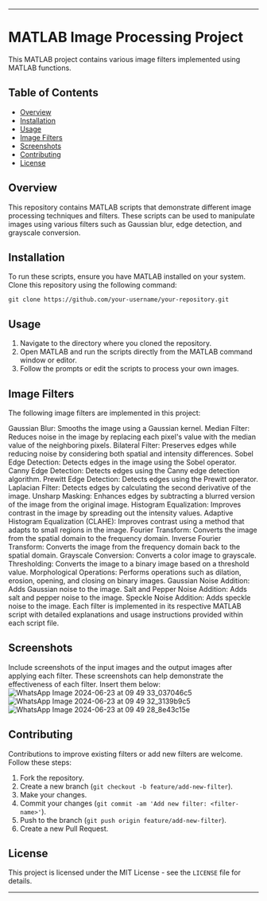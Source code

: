 
---

# MATLAB Image Processing Project

This MATLAB project contains various image filters implemented using MATLAB functions.

## Table of Contents

- [Overview](#overview)
- [Installation](#installation)
- [Usage](#usage)
- [Image Filters](#image-filters)
- [Screenshots](#screenshots)
- [Contributing](#contributing)
- [License](#license)

## Overview

This repository contains MATLAB scripts that demonstrate different image processing techniques and filters. These scripts can be used to manipulate images using various filters such as Gaussian blur, edge detection, and grayscale conversion.

## Installation

To run these scripts, ensure you have MATLAB installed on your system. Clone this repository using the following command:

```
git clone https://github.com/your-username/your-repository.git
```

## Usage

1. Navigate to the directory where you cloned the repository.
2. Open MATLAB and run the scripts directly from the MATLAB command window or editor.
3. Follow the prompts or edit the scripts to process your own images.

## Image Filters
The following image filters are implemented in this project:

Gaussian Blur: Smooths the image using a Gaussian kernel.
Median Filter: Reduces noise in the image by replacing each pixel's value with the median value of the neighboring pixels.
Bilateral Filter: Preserves edges while reducing noise by considering both spatial and intensity differences.
Sobel Edge Detection: Detects edges in the image using the Sobel operator.
Canny Edge Detection: Detects edges using the Canny edge detection algorithm.
Prewitt Edge Detection: Detects edges using the Prewitt operator.
Laplacian Filter: Detects edges by calculating the second derivative of the image.
Unsharp Masking: Enhances edges by subtracting a blurred version of the image from the original image.
Histogram Equalization: Improves contrast in the image by spreading out the intensity values.
Adaptive Histogram Equalization (CLAHE): Improves contrast using a method that adapts to small regions in the image.
Fourier Transform: Converts the image from the spatial domain to the frequency domain.
Inverse Fourier Transform: Converts the image from the frequency domain back to the spatial domain.
Grayscale Conversion: Converts a color image to grayscale.
Thresholding: Converts the image to a binary image based on a threshold value.
Morphological Operations: Performs operations such as dilation, erosion, opening, and closing on binary images.
Gaussian Noise Addition: Adds Gaussian noise to the image.
Salt and Pepper Noise Addition: Adds salt and pepper noise to the image.
Speckle Noise Addition: Adds speckle noise to the image.
Each filter is implemented in its respective MATLAB script with detailed explanations and usage instructions provided within each script file.
## Screenshots

Include screenshots of the input images and the output images after applying each filter. These screenshots can help demonstrate the effectiveness of each filter. Insert them below:
![WhatsApp Image 2024-06-23 at 09 49 33_037046c5](https://github.com/yasmin-gamal1/final-image-processing-project/assets/148600481/1b49883e-bc80-4bc0-ba21-a0ce4e279386)
![WhatsApp Image 2024-06-23 at 09 49 32_3139b9c5](https://github.com/yasmin-gamal1/final-image-processing-project/assets/148600481/33a1092b-c65b-43f7-9bb4-9d344e9a7648)
![WhatsApp Image 2024-06-23 at 09 49 28_8e43c15e](https://github.com/yasmin-gamal1/final-image-processing-project/assets/148600481/5bb7ade3-d357-4d43-b294-a8004e70e4fa)


## Contributing

Contributions to improve existing filters or add new filters are welcome. Follow these steps:

1. Fork the repository.
2. Create a new branch (`git checkout -b feature/add-new-filter`).
3. Make your changes.
4. Commit your changes (`git commit -am 'Add new filter: <filter-name>'`).
5. Push to the branch (`git push origin feature/add-new-filter`).
6. Create a new Pull Request.

## License

This project is licensed under the MIT License - see the `LICENSE` file for details.

---
